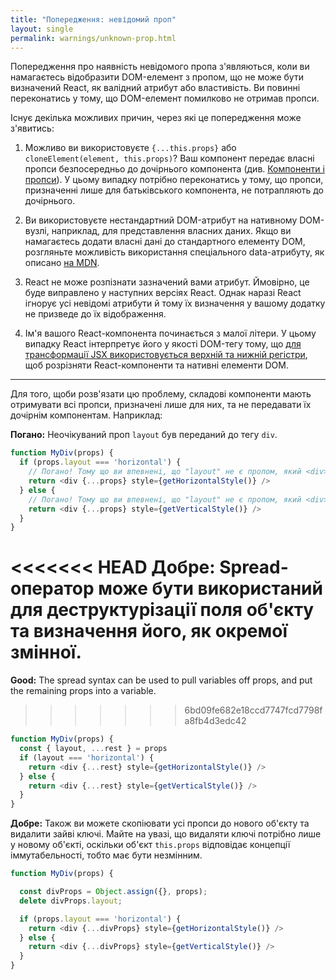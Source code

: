 ```yaml
---
title: "Попередження: невідомий проп"
layout: single
permalink: warnings/unknown-prop.html
---
```

Попередження про наявність невідомого пропа з'являються, коли ви намагаєтесь відобразити DOM-елемент з пропом, що не може бути визначений React, як валідний атрибут або властивість. Ви повинні переконатись у тому, що DOM-елемент помилково не отримав пропси.

Існує декілька можливих причин, через які це попередження може з'явитись:

1. Можливо ви використовуєте `{...this.props}` або `cloneElement(element, this.props)`? Ваш компонент передає власні пропси безпосередньо до дочірнього компонента (див. [Компоненти і пропси](/docs/transferring-props.html)). У цьому випадку потрібно переконатись у тому, що пропси, призначенні лише для батьківського компонента, не потрапляють до дочірнього.

2. Ви використовуєте нестандартний DOM-атрибут на нативному DOM-вузлі, наприклад, для представлення власних даних. Якщо ви намагаєтесь додати власні дані до стандартного елементу DOM, розгляньте можливість використання спеціального data-атрибуту, як описано [на MDN](https://developer.mozilla.org/en-US/docs/Web/Guide/HTML/Using_data_attributes).

3. React не може розпізнати зазначений вами атрибут. Ймовірно, це буде виправлено у наступних версіях React. Однак наразі React ігнорує усі невідомі атрибути й тому їх визначення у вашому додатку не призведе до їх відображення.

4. Ім'я вашого React-компонента починається з малої літери. У цьому випадку React інтерпретує його у якості DOM-тегу тому, що [для трансформації JSX використовується верхній та нижній регістри](/docs/jsx-in-depth.html#user-defined-components-must-be-capitalized), щоб розрізняти React-компоненти та нативні елементи DOM.

---

Для того, щоби розв'язати цю проблему, складові компоненти мають отримувати всі пропси, призначені лише для них, та не передавати їх дочірнім компонентам. Наприклад:

**Погано:** Неочікуваний проп `layout` був переданий до тегу `div`.

```js
function MyDiv(props) {
  if (props.layout === 'horizontal') {
    // Погано! Тому що ви впевнені, що "layout" не є пропом, який <div> зрозуміє
    return <div {...props} style={getHorizontalStyle()} />
  } else {
    // Погано! Тому що ви впевнені, що "layout" не є пропом, який <div> зрозуміє
    return <div {...props} style={getVerticalStyle()} />
  }
}
```

<<<<<<< HEAD
**Добре:** Spread-оператор може бути використаний для деструктурізації поля об'єкту та визначення його, як окремої змінної.
=======
**Good:** The spread syntax can be used to pull variables off props, and put the remaining props into a variable.
>>>>>>> 6bd09fe682e18ccd7747fcd7798fa8fb4d3edc42

```js
function MyDiv(props) {
  const { layout, ...rest } = props
  if (layout === 'horizontal') {
    return <div {...rest} style={getHorizontalStyle()} />
  } else {
    return <div {...rest} style={getVerticalStyle()} />
  }
}
```

**Добре:** Також ви можете скопіювати усі пропси до нового об'єкту та видалити зайві ключі. Майте на увазі, що видаляти ключі потрібно лише у новому об'єкті, оскільки об'єкт `this.props` відповідає концепції іммутабельності, тобто має бути незмінним.

```js
function MyDiv(props) {

  const divProps = Object.assign({}, props);
  delete divProps.layout;

  if (props.layout === 'horizontal') {
    return <div {...divProps} style={getHorizontalStyle()} />
  } else {
    return <div {...divProps} style={getVerticalStyle()} />
  }
}
```
